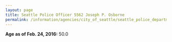 ```yaml
---
layout: page
title: Seattle Police Officer 5562 Joseph P. Osborne
permalink: /information/agencies/city_of_seattle/seattle_police_department/copbook/5562/
---
```


**Age as of Feb. 24, 2016:** 50.0
